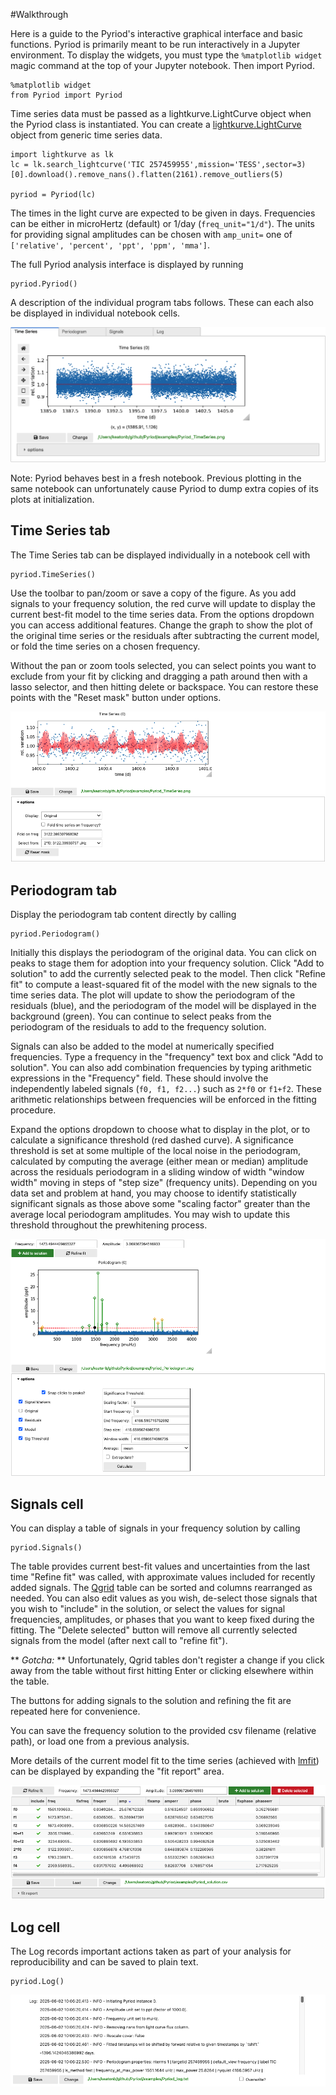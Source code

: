 #Walkthrough

Here is a guide to the Pyriod's interactive graphical interface and basic functions. Pyriod is primarily meant to be run interactively in a Jupyter environment.  To display the widgets, you must type the `%matplotlib widget` magic command at the top of your Jupyter notebook.  Then import Pyriod.
````
%matplotlib widget
from Pyriod import Pyriod
````
Time series data must be passed as a lightkurve.LightCurve object when the Pyriod class is instantiated. You can create a [lightkurve.LightCurve](https://lightkurve.github.io/lightkurve/reference/api/lightkurve.LightCurve.html) object from generic time series data.
````
import lightkurve as lk
lc = lk.search_lightcurve('TIC 257459955',mission='TESS',sector=3)[0].download().remove_nans().flatten(2161).remove_outliers(5)

pyriod = Pyriod(lc)
````
The times in the light curve are expected to be given in days. Frequencies can be either in microHertz (default) or 1/day (`freq_unit="1/d"`). The units for providing signal amplitudes can be chosen with `amp_unit=` one of `['relative', 'percent', 'ppt', 'ppm', 'mma']`.

The full Pyriod analysis interface is displayed by running  
````
pyriod.Pyriod()
````
A description of the individual program tabs follows. These can each also be displayed in individual notebook cells.

![Screenshot](img/Pyriod.png)

Note: Pyriod behaves best in a fresh notebook. Previous plotting in the same notebook can unfortunately cause Pyriod to dump extra copies of its plots at initialization. 


## Time Series tab

The Time Series tab can be displayed individually in a notebook cell with
````
pyriod.TimeSeries()
````
Use the toolbar to pan/zoom or save a copy of the figure. As you add signals to your frequency solution, the red curve will update to display the current best-fit model to the time series data. From the options dropdown you can access additional features. Change the graph to show the plot of the original time series or the residuals after subtracting the current model, or fold the time series on a chosen frequency.

Without the pan or zoom tools selected, you can select points you want to exclude from your fit by clicking and dragging a path around then with a lasso selector, and then hitting delete or backspace.  You can restore these points with the "Reset mask" button under options.

![Screenshot](img/TimeSeries.png)

## Periodogram tab

Display the periodogram tab content directly by calling
````
pyriod.Periodogram()
````

Initially this displays the periodogram of the original data.  You can click on peaks to stage them for adoption into your frequency solution. Click "Add to solution" to add the currently selected peak to the model.  Then click "Refine fit" to compute a least-squared fit of the model with the new signals to the time series data.  The plot will update to show the periodogram of the residuals (blue), and the periodogram of the model will be displayed in the background (green). You can continue to select peaks from the periodogram of the residuals to add to the frequency solution. 

Signals can also be added to the model at numerically specified frequencies. Type a frequency in the "frequency" text box and click "Add to solution". You can also add combination frequencies by typing arithmetic expressions in the "Frequency" field. These should involve the independently labeled signals (`f0, f1, f2...`) such as `2*f0` or `f1+f2`. These arithmetic relationships between frequencies will be enforced in the fitting procedure. 

Expand the options dropdown to choose what to display in the plot, or to calculate a significance threshold (red dashed curve). A significance threshold is set at some multiple of the local noise in the periodogram, calculated by computing the average (either mean or median) amplitude across the residuals periodogram in a sliding window of width "window width" moving in steps of "step size" (frequency units). Depending on you data set and problem at hand, you may choose to identify statistically significant signals as those above some "scaling factor" greater than the average local periodogram amplitudes. You may wish to update this threshold throughout the prewhitening process.

![Screenshot](img/Periodogram.png)

## Signals cell

You can display a table of signals in your frequency solution by calling
````
pyriod.Signals()
````
The table provides current best-fit values and uncertainties from the last time "Refine fit" was called, with approximate values included for recently added signals.  The [Qgrid](https://github.com/quantopian/qgrid) table can be sorted and columns rearranged as needed.  You can also edit values as you wish, de-select those signals that you wish to "include" in the solution, or select the values for signal frequencies, amplitudes, or phases that you want to keep fixed during the fitting. The "Delete selected" button will remove all currently selected signals from the model (after next call to "refine fit").

** *Gotcha:* ** Unfortunately, Qgrid tables don't register a change if you click away from the table without first hitting Enter or clicking elsewhere within the table.

The buttons for adding signals to the solution and refining the fit are repeated here for convenience.

You can save the frequency solution to the provided csv filename (relative path), or load one from a previous analysis.

More details of the current model fit to the time series (achieved with [lmfit](https://lmfit.github.io/lmfit-py/)) can be displayed by expanding the "fit report" area.

![Screenshot](img/Signals.png)

## Log cell
The Log records important actions taken as part of your analysis for reproducibility and can be saved to plain text.

````
pyriod.Log()
````
![Screenshot](img/Log.png)


